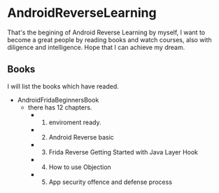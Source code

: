 # AndroidReverseLearning

That's the begining of Android Reverse Learning by myself, I want to become a great people by reading books and watch courses, also with diligence and intelligence. Hope that I can achieve my dream.

## Books

I will list the books which have readed.

- AndroidFridaBeginnersBook
  - there has 12 chapters.
    - 1. enviroment ready.
    - 2. Android Reverse basic
    - 3. Frida Reverse Getting Started with Java Layer Hook
    - 4. How to use Objection
    - 5. App security offence and defense process
